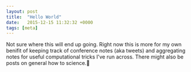 ```yaml
---
layout: post
title:  "Hello World"
date:   2015-12-15 11:32:32 +0000
tags: [meta]
---
```


Not sure where this will end up going. Right now this is more for my own benifit of keeping track of conference notes (aka tweets) and aggregating notes for useful computational tricks I've run across. There might also be posts on general how to science.
